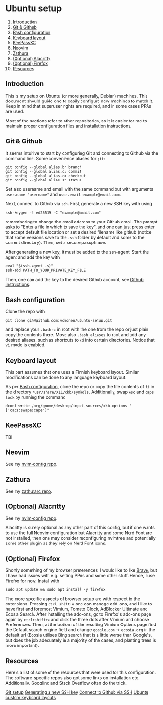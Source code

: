 # Ubuntu setup

1. [Introduction](#introduction)
2. [Git & Github](#git)
3. [Bash configuration](#bashconfig)
4. [Keyboard layout](#keyboard)
5. [KeePassXC](#keepassxc)
6. [Neovim](#nvim)
7. [Zathura](#zathura)
8. [(Optional) Alacritty](#alacritty)
9. [(Optional) Firefox](#firefox)
10. [Resources](#resources)

<a name="introduction"></a>
## Introduction
This is my setup on Ubuntu (or more generally, Debian) machines. This document should guide one to easily configure new machines to match it. Keep in mind that superuser rights are required, and in some cases PPAs are used.  

Most of the sections refer to other repositories, so it is easier for me to maintain proper configuration files and installation instructions.



<a name="git"></a>
## Git & Github

It seems intuitive to start by configuring Git and connecting to Github via the command line. Some convenience aliases for `git`:

```shell
git config --global alias.br branch
git config --global alias.ci commit
git config --global alias.co checkout
git config --global alias.st status
```

Set also username and email with the same command but with arguments `user.name "username"` and `user.email example@email.com`.

Next, connect to Github via `ssh`. First, generate a new SSH key with using 

```shell
ssh-keygen -t ed25519 -C "example@email.com" 
```

remembering to change the email address to your Github email. The prompt asks to "Enter a file in which to save the key", and one can just press enter to accept default file location or set a desired filename like github (notice that some versions save to the `.ssh` folder by default and some to the current directory). Then, set a secure passphrase.

After generating a new key, it must be added to the ssh-agent. Start the agent and add the key with 

```shell
eval "$(ssh-agent -s)"
ssh-add PATH_TO_YOUR_PRIVATE_KEY_FILE
```
Then, one can add the key to the desired Github account, see [Github instructions](https://docs.github.com/en/authentication/connecting-to-github-with-ssh/adding-a-new-ssh-key-to-your-github-account).



<a name="bashconfig"></a>
## Bash configuration

Clone the repo with 

```shell
git clone git@github.com:vohonen/ubuntu-setup.git 
```

and replace your `.bashrc` in root with the one from the repo or just plain copy the contents there. Move also `.bash_aliases` to root and add any desired aliases, such as shortcuts to `cd` into certain directories. Notice that `vi` mode is enabled.



<a name="keyboard"></a>
## Keyboard layout

This part assumes that one uses a Finnish keyboard layout. Similar modifications can be done to any language keyboard layout. 

As per [Bash configuration](#bashconfig), clone the repo or copy the file contents of `fi` in the directory `/usr/share/X11/xkb/symbols`. Additionally, swap `esc` and `caps lock` by running the command 

```shell
dconf write /org/gnome/desktop/input-sources/xkb-options "['caps:swapescape']"
```



<a name="keepassxc"></a>
## KeePassXC

TBI



<a name="nvim"></a>
## Neovim

See my [nvim-config repo](https://github.com/vohonen/nvim-config).



<a name="zathura"></a>
## Zathura

See my [zathurarc repo](https://github.com/vohonen/zathurarc).



<a name="alacritty"></a>
## (Optional) Alacritty

See my [nvim-config repo](https://github.com/vohonen/nvim-config). 

Alacritty is surely optional as any other part of this config, but if one wants to use the full Neovim configuration but Alacritty and some Nerd Font are not installed, then one may consider reconfiguring nvimtree and potentially some other plugin as they rely on Nerd Font icons.



<a name="firefox"></a>
## (Optional) Firefox

Shortly something of my browser preferences. I would like to like [Brave](brave.com), but I have had issues with e.g. setting PPAs and some other stuff. Hence, I use Firefox for now. Install with 

```shell
sudo apt update && sudo apt install -y firefox
```

The more specific aspects of browser setup are with respect to the extensions. Pressing `ctrl+shift+a` one can manage add-ons, and I like to have first and foremost Vimium, Tomato Clock, AdBlocker Ultimate and Ecosia Search. After installing the add-ons, go to Firefox's add-ons page again by `ctrl+shift+a` and click the three dots after Vimium and choose Preferences. Then, at the bottom of the resulting Vimium Options page find the Default search engine field and change `google,com` -> `ecosia.org` in the default url (Ecosia utilises Bing search that is a little worse than Google's, but does the job adequately in a majority of the cases, and planting trees is more important).


<a name="resources"></a>
## Resources

Here's a list of some of the resources that were used for this configuration. The software-specific repos also got some links on installation etc. Additionally, Googling and Stack Overflow often do the trick.

[Git setup](https://git-scm.com/book/en/v2/Getting-Started-First-Time-Git-Setup)
[Generating a new SSH key](https://docs.github.com/en/authentication/connecting-to-github-with-ssh/generating-a-new-ssh-key-and-adding-it-to-the-ssh-agent)
[Connect to Github via SSH](https://docs.github.com/en/authentication/connecting-to-github-with-ssh/adding-a-new-ssh-key-to-your-github-account)
[Ubuntu custom keyboard layouts](https://help.ubuntu.com/community/Custom%20keyboard%20layout%20definitions)

